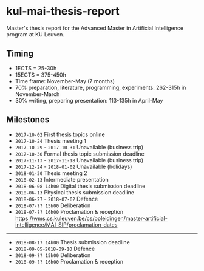# kul-mai-thesis-report

Master's thesis report for the Advanced Master in Artificial Intelligence program at KU Leuven.

## Timing

* 1ECTS = 25-30h
* 15ECTS = 375-450h
* Time frame: November-May (7 months)
* 70% preparation, literature, programming, experiments: 262-315h in November-March
* 30% writing, preparing presentation: 113-135h in April-May

## Milestones

* `2017-10-02` First thesis topics online
* `2017-10-24` Thesis meeting 1
* `2017-10-29` - `2017-10-31` Unavailable (business trip)
* `2017-10-30` Formal thesis topic submission deadline
* `2017-11-13` - `2017-11-18` Unavailable (business trip)
* `2017-12-24` - `2018-01-02` Unavailable (holidays)
* `2018-01-30` Thesis meeting 2
* `2018-02-13` Intermediate presentation
* `2018-06-08 14h00` Digital thesis submission deadline
* `2018-06-13` Physical thesis submission deadline
* `2018-06-27` - `2018-07-02` Defence
* `2018-07-?? 15h00` Deliberation
* `2018-07-?? 16h00` Proclamation & reception <https://wms.cs.kuleuven.be/cs/opleidingen/master-artificial-intelligence/MAI_SIP/proclamation-dates>

---

* `2018-08-17 14h00` Thesis submission deadline
* `2018-09-05`-`2018-09-10` Defence
* `2018-09-?? 15h00` Deliberation
* `2018-09-?? 16h00` Proclamation & reception